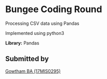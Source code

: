 # Bungee Coding Round

Processing CSV data using Pandas

Implemented using python3

**Library:** Pandas

## Submitted by
[Gowtham BA (17MIS0295)](http://gowtham.codes/)
